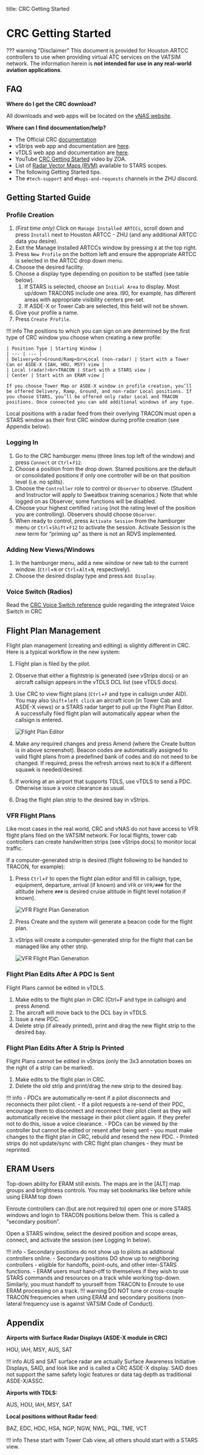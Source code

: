 title: CRC Getting Started
# CRC Getting Started

??? warning "Disclaimer"
    This document is provided for Houston ARTCC controllers to use when providing virtual ATC services on the VATSIM network. The information herein is **not intended for use in any real-world aviation applications**.

## FAQ
**Where do I get the CRC download?**

All downloads and web apps will be located on the [vNAS website](https://vnas.vatsim.net/).

**Where can I find documentation/help?**

- The Official CRC [documentation](https://crc.virtualnas.net/docs/#/)
- vStrips web app and documentation are [here](https://strips.virtualnas.net/docs/#/).
- vTDLS web app and documentation are [here](https://tdls.virtualnas.net/docs/#/).
- YouTube [CRC Getting Started](https://www.youtube.com/watch?v=7KHjynNJJHs) video by ZOA.
- List of [Radar Vector Maps (RVM)](https://rvm.houston.center/) available to STARS scopes.
- The following Getting Started tips.
- The `#tech-support` and `#bugs-and-requests` channels in the ZHU discord.

## Getting Started Guide
### Profile Creation
1. *(First time only)* Click on `Manage Installed ARTCCs`, scroll down and press `Install` next to Houston ARTCC - ZHU (and any additional ARTCC data you desire).
1. Exit the Manage Installed ARTCCs window by pressing `X` at the top right.
1. Press `New Profile` on the bottom left and ensure the appropriate ARTCC is selected in the ARTCC drop down menu.
1. Choose the desired facility.
1. Choose a display type depending on position to be staffed (see table below).
    1. If STARS is selected, choose an `Initial Area` to display. Most up/down TRACONS include one area. I90, for example, has different areas with appropriate visibility centers pre-set.
    1. If ASDE-X or Tower Cab are selected, this field will not be shown.
1. Give your profile a name.
1. Press `Create Profile`.

!!! info
    The positions to which you can sign on are determined by the first type of CRC window you choose when creating a new profile:

    | Position Type | Starting Window |
    | --- | --- |
    | Delivery<br>Ground/Ramp<br>Local (non-radar) | Start with a Tower Can or ASDE-X (IAH, HOU, MSY) view |
    | Local (radar)<br>TRACON | Start with a STARS view |
    | Center | Start with an ERAM view |

    If you choose Tower Map or ASDE-X window in profile creation, you’ll be offered Delivery, Ramp, Ground, and non-radar Local positions. If you choose STARS, you’ll be offered only radar Local and TRACON positions. Once connected you can add additional windows of any type.

Local positions with a radar feed from their overlying TRACON must open a STARS window as their first CRC window during profile creation (see Appendix below).

### Logging In
1. Go to the CRC hamburger menu (three lines top left of the window) and press `Connect` or `Ctrl`+`F12`.
1. Choose a position from the drop down. Starred positions are the default or consolidated positions if only one controller will be on that position level (i.e. no splits).
1. Choose the `Controller` role to control or `Observer` to observe. (Student and Instructor will apply to Sweatbox training scenarios.) Note that while logged on as Observer, some functions will be disabled.
1. Choose your highest certified `rating` (not the rating level of the position you are controlling). Observers should choose `Observer`.
1. When ready to control, press `Activate Session` from the hamburger menu or `Ctrl`+`Shift`+`F12` to activate the session. Activate Session is the new term for “priming up” as there is not an RDVS implemented.

### Adding New Views/Windows
1. In the hamburger menu, add a new window or new tab to the current window. (`Ctrl`+`N` or `Ctrl`+`Alt`+`N`, respectively).
2. Choose the desired display type and press `Add Display`.

### Voice Switch (Radios)
Read the [CRC Voice Switch reference](../guides/crc-voice.md) guide regarding the integrated Voice Switch in CRC

## Flight Plan Management
Flight plan management (creating and editing) is slightly different in CRC. Here is a typical workflow in the new system:

1. Flight plan is filed by the pilot.
1. Observe that either a flightstrip is generated (see vStrips docs) or an aircraft callsign appears in the vTDLS DCL list (see vTDLS docs).
1. Use CRC to view flight plans (`Ctrl`+`F` and type in callsign under AID). You may also `Shift`+`left click` an aircraft icon (in Tower Cab and ASDE-X views) or a STARS radar target to pull up the Flight Plan Editor. A successfully filed flight plan will automatically appear when the callsign is entered.

    ![Flight Plan Editor](../assets/crc-getting-started1.png)

1. Make any required changes and press Amend (where the Create button is in above screenshot). Beacon codes are automatically assigned to valid flight plans from a predefined bank of codes and do not need to be changed. If required, press the refresh arrows next to `BCN` if a different squawk is needed/desired.
1. If working at an airport that supports TDLS, use vTDLS to send a PDC. Otherwise issue a voice clearance as usual.
1. Drag the flight plan strip to the desired bay in vStrips.

### VFR Flight Plans
Like most cases in the real world, CRC and vNAS do not have access to VFR flight plans filed on the VATSIM network. For local flights, tower cab controllers can create handwritten strips (see vStrips docs) to monitor local traffic.

If a computer-generated strip is desired (flight following to be handed to TRACON, for example):

1. Press `Ctrl`+`F` to open the flight plan editor and fill in callsign, type, equipment, departure, arrival (if known) and `VFR` or `VFR/###` for the altitude (where `###` is desired cruise altitude in flight level notation if known).

    ![VFR Flight Plan Generation](../assets/crc-getting-started2.png)

2. Press Create and the system will generate a beacon code for the flight plan.
3. vStrips will create a computer-generated strip for the flight that can be managed like any other strip.

    ![VFR Flight Plan Generation](../assets/crc-getting-started3.png)

### Flight Plan Edits After A PDC Is Sent
Flight Plans cannot be edited in vTDLS.

1. Make edits to the flight plan in CRC (Ctrl+F and type in callsign) and press Amend.
2. The aircraft will move back to the DCL bay in vTDLS.
3. Issue a new PDC.
4. Delete strip (if already printed), print and drag the new flight strip to the desired bay.

### Flight Plan Edits After A Strip Is Printed
Flight Plans cannot be edited in vStrips (only the 3x3 annotation boxes on the right of a strip can be marked).

1. Make edits to the flight plan in CRC.
2. Delete the old strip and print/drag the new strip to the desired bay.

!!! info
    - PDCs are automatically re-sent if a pilot disconnects and reconnects their pilot client.
    - If a pilot requests a re-send of their PDC, encourage them to disconnect and reconnect their pilot client as they will automatically receive the message in their pilot client again. If they prefer not to do this, issue a voice clearance.
    - PDCs can be viewed by the controller but cannot be edited or resent after being sent - you must make changes to the flight plan in CRC, rebuild and resend the new PDC.
    - Printed strips do not update/sync with CRC flight plan changes - they must be reprinted.

## ERAM Users
Top-down ability for ERAM still exists. The maps are in the [ALT] map groups and brightness controls. You may set bookmarks like before while using ERAM top down

Enroute controllers can (but are not required to) open one or more STARS windows and login to TRACON positions below them. This is called a “secondary position”.

Open a STARS window, select the desired position and scope areas, connect, and activate the session (see Logging In below).

!!! info
    - Secondary positions do not show up to pilots as additional controllers online.
    - Secondary positions DO show up to neighboring controllers - eligible for handoffs, point-outs, and other inter-STARS functions.
    - ERAM users must hand-off to themselves if they wish to use STARS commands and resources on a track while working top-down. Similarly, you must handoff to yourself from TRACON to Enroute to use ERAM processing on a track.
    !!! warning
        DO NOT tune or cross-couple TRACON frequencies when using ERAM and secondary positions (non-lateral frequency use is against VATSIM Code of Conduct).

## Appendix

**Airports with Surface Radar Displays (ASDE-X module in CRC)**

HOU, IAH, MSY, AUS, SAT

!!! info
    AUS and SAT surface radar are actually Surface Awareness Initiative Displays, SAID, and look like and is called a CRC ASDE-X display. SAID does not support the same safety logic features or data tag depth as traditional ASDE-X/ASSC.

**Airports with TDLS:**

AUS, HOU, IAH, MSY, SAT

**Local positions without Radar feed:**

BAZ, EDC, HDC, HSA, NGP, NGW, NWL, PQL, TME, VCT

!!! info
    These start with Tower Cab view, all others should start with a STARS view.